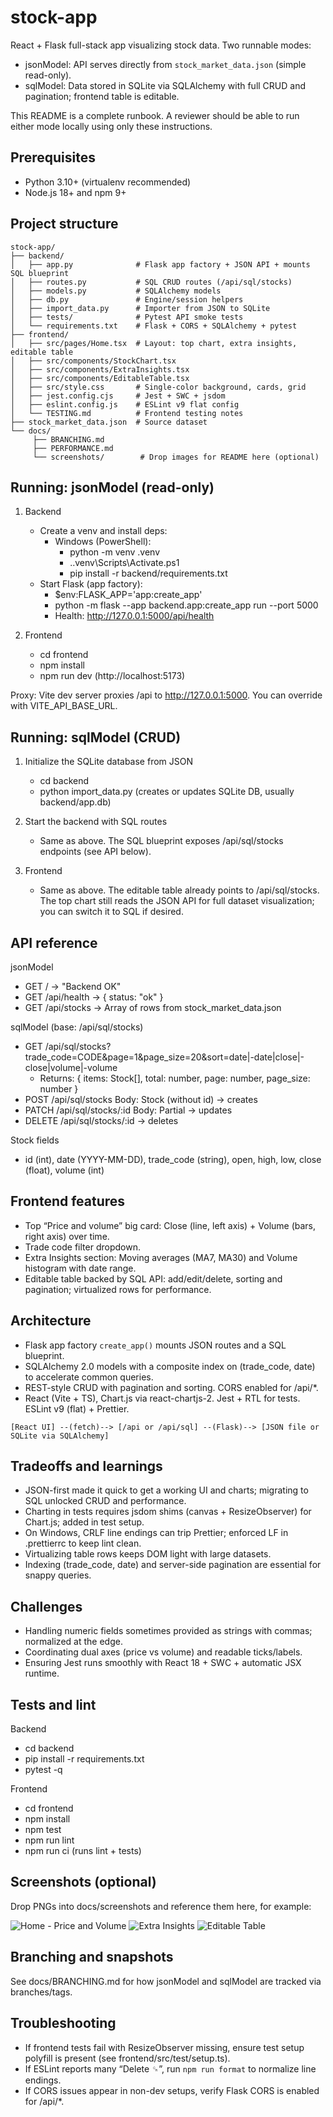 # stock-app

React + Flask full-stack app visualizing stock data. Two runnable modes:

- jsonModel: API serves directly from `stock_market_data.json` (simple read-only).
- sqlModel: Data stored in SQLite via SQLAlchemy with full CRUD and pagination; frontend table is editable.

This README is a complete runbook. A reviewer should be able to run either mode locally using only these instructions.

## Prerequisites

- Python 3.10+ (virtualenv recommended)
- Node.js 18+ and npm 9+

## Project structure

```
stock-app/
├── backend/
│   ├── app.py              # Flask app factory + JSON API + mounts SQL blueprint
│   ├── routes.py           # SQL CRUD routes (/api/sql/stocks)
│   ├── models.py           # SQLAlchemy models
│   ├── db.py               # Engine/session helpers
│   ├── import_data.py      # Importer from JSON to SQLite
│   ├── tests/              # Pytest API smoke tests
│   └── requirements.txt    # Flask + CORS + SQLAlchemy + pytest
├── frontend/
│   ├── src/pages/Home.tsx  # Layout: top chart, extra insights, editable table
│   ├── src/components/StockChart.tsx
│   ├── src/components/ExtraInsights.tsx
│   ├── src/components/EditableTable.tsx
│   ├── src/style.css       # Single-color background, cards, grid
│   ├── jest.config.cjs     # Jest + SWC + jsdom
│   ├── eslint.config.js    # ESLint v9 flat config
│   └── TESTING.md          # Frontend testing notes
├── stock_market_data.json  # Source dataset
└── docs/
	 ├── BRANCHING.md
	 ├── PERFORMANCE.md
	 └── screenshots/        # Drop images for README here (optional)
```

## Running: jsonModel (read-only)

1) Backend
	- Create a venv and install deps:
	  - Windows (PowerShell):
		 - python -m venv .venv
		 - .\.venv\Scripts\Activate.ps1
		 - pip install -r backend/requirements.txt
	- Start Flask (app factory):
	  - $env:FLASK_APP='app:create_app'
	  - python -m flask --app backend.app:create_app run --port 5000
	  - Health: http://127.0.0.1:5000/api/health

2) Frontend
	- cd frontend
	- npm install
	- npm run dev (http://localhost:5173)

Proxy: Vite dev server proxies /api to http://127.0.0.1:5000. You can override with VITE_API_BASE_URL.

## Running: sqlModel (CRUD)

1) Initialize the SQLite database from JSON
	- cd backend
	- python import_data.py  (creates or updates SQLite DB, usually backend/app.db)

2) Start the backend with SQL routes
	- Same as above. The SQL blueprint exposes /api/sql/stocks endpoints (see API below).

3) Frontend
	- Same as above. The editable table already points to /api/sql/stocks. The top chart still reads the JSON API for full dataset visualization; you can switch it to SQL if desired.

## API reference

jsonModel
- GET /              → "Backend OK"
- GET /api/health    → { status: "ok" }
- GET /api/stocks    → Array of rows from stock_market_data.json

sqlModel (base: /api/sql/stocks)
- GET    /api/sql/stocks?trade_code=CODE&page=1&page_size=20&sort=date|-date|close|-close|volume|-volume
  - Returns: { items: Stock[], total: number, page: number, page_size: number }
- POST   /api/sql/stocks               Body: Stock (without id) → creates
- PATCH  /api/sql/stocks/:id           Body: Partial<Stock>     → updates
- DELETE /api/sql/stocks/:id           → deletes

Stock fields
- id (int), date (YYYY-MM-DD), trade_code (string), open, high, low, close (float), volume (int)

## Frontend features

- Top “Price and volume” big card: Close (line, left axis) + Volume (bars, right axis) over time.
- Trade code filter dropdown.
- Extra Insights section: Moving averages (MA7, MA30) and Volume histogram with date range.
- Editable table backed by SQL API: add/edit/delete, sorting and pagination; virtualized rows for performance.

## Architecture

- Flask app factory `create_app()` mounts JSON routes and a SQL blueprint.
- SQLAlchemy 2.0 models with a composite index on (trade_code, date) to accelerate common queries.
- REST-style CRUD with pagination and sorting. CORS enabled for /api/*.
- React (Vite + TS), Chart.js via react-chartjs-2. Jest + RTL for tests. ESLint v9 (flat) + Prettier.

```
[React UI] --(fetch)--> [/api or /api/sql] --(Flask)--> [JSON file or SQLite via SQLAlchemy]
```

## Tradeoffs and learnings

- JSON-first made it quick to get a working UI and charts; migrating to SQL unlocked CRUD and performance.
- Charting in tests requires jsdom shims (canvas + ResizeObserver) for Chart.js; added in test setup.
- On Windows, CRLF line endings can trip Prettier; enforced LF in .prettierrc to keep lint clean.
- Virtualizing table rows keeps DOM light with large datasets.
- Indexing (trade_code, date) and server-side pagination are essential for snappy queries.

## Challenges

- Handling numeric fields sometimes provided as strings with commas; normalized at the edge.
- Coordinating dual axes (price vs volume) and readable ticks/labels.
- Ensuring Jest runs smoothly with React 18 + SWC + automatic JSX runtime.

## Tests and lint

Backend
- cd backend
- pip install -r requirements.txt
- pytest -q

Frontend
- cd frontend
- npm install
- npm test
- npm run lint
- npm run ci  (runs lint + tests)

## Screenshots (optional)

Drop PNGs into docs/screenshots and reference them here, for example:

![Home - Price and Volume](docs/screenshots/home-top-chart.png)
![Extra Insights](docs/screenshots/extra-insights.png)
![Editable Table](docs/screenshots/editable-table.png)

## Branching and snapshots

See docs/BRANCHING.md for how jsonModel and sqlModel are tracked via branches/tags.

## Troubleshooting

- If frontend tests fail with ResizeObserver missing, ensure test setup polyfill is present (see frontend/src/test/setup.ts).
- If ESLint reports many “Delete ␍”, run `npm run format` to normalize line endings.
- If CORS issues appear in non-dev setups, verify Flask CORS is enabled for /api/*.

